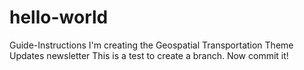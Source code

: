 # hello-world
Guide-Instructions
I'm creating the Geospatial Transportation Theme Updates newsletter
This is a test to create a branch.  Now commit it!
